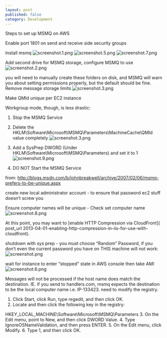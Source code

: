 ```yaml
---
layout: post
published: false
category: Development
---
```


Steps to set up MSMQ on AWS

Enable port 1801 on send and receive side security groups

Install msmq
![screenshot.1.png](/media/screenshot.10.png)
![screenshot.5.png](/media/screenshot.5.png)
![screenshot.7.png](/media/screenshot.7.png)

 
Add second drive for MSMQ storage, configure MSMQ to use
![screenshot.2.png](/media/screenshot.2.png)

you will need to manually create these folders on disk, and MSMQ will warn you about setting permissions properly, but the default should be fine.
Remove message storage limits
![screenshot.3.png](/media/screenshot.3.png)


Make QMId unique per EC2 instance


Workgroup mode, though, is less drastic:

  1. Stop the MSMQ Service 
  2. Delete the HKLM\Software\Microsoft\MSMQ\Parameters\MachineCache\QMId value completely
![screenshot.3.png](/media/screenshot.3.png)
  4. Add a SysPrep DWORD (Under HKLM\Software\Microsoft\MSMQ\Parameters) and set it to 1 ![screenshot.9.png](/media/screenshot.9.png)

  6. DO NOT Start the MSMQ Service

from: http://blogs.msdn.com/b/johnbreakwell/archive/2007/02/06/msmq-prefers-to-be-unique.aspx

create new local administrator account - to ensure that password ec2 stuff doesn’t screw you

Ensure computer names will be unique - Check set computer name
![screenshot.8.png](/media/screenshot.8.png)

At this point, you may want to [enable HTTP Compression via CloudFront]( post_url 2013-04-01-enabling-http-compression-in-iis-for-use-with-cloudfront).

shutdown with sys prep - you must choose “Random” Password, if you don’t even the current password you have on THIS machine will not work:
![screenshot.png](/media/screenshot.png)


wait for instance to enter “stopped” state in AWS console 
then take AMI
![screenshot.6.png](/media/screenshot.6.png)


Messages will not be processed if the host name does match the destination.  IE. if you send to handlers.com, msmq expects the destination to be the local computer name i.e. IP-133423.  need to modify the registry.


  1. Click Start, click Run, type regedit, and then click OK.
  2. Locate and then click the following key in the registry:

HKEY_LOCAL_MACHINE\Software\Microsoft\MSMQ\Parameters
  3. On the Edit menu, point to New, and then click DWORD Value.
  4. Type IgnoreOSNameValidation, and then press ENTER.
  5. On the Edit menu, click Modify.
  6. Type 1, and then click OK.
